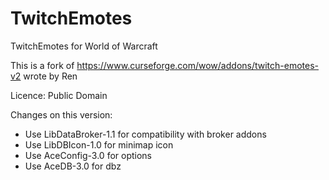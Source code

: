 # TwitchEmotes
TwitchEmotes for World of Warcraft



This is a fork of https://www.curseforge.com/wow/addons/twitch-emotes-v2 wrote by Ren

Licence: Public Domain


Changes on this version:

- Use LibDataBroker-1.1 for compatibility with broker addons
- Use LibDBIcon-1.0 for minimap icon
- Use AceConfig-3.0 for options
- Use AceDB-3.0 for dbz 
